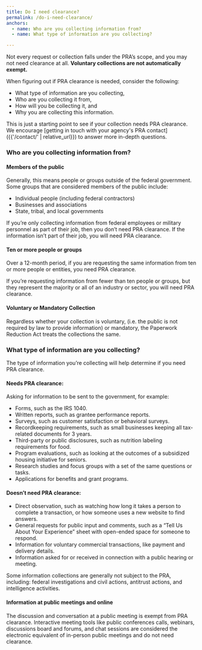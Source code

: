 ```yaml
---
title: Do I need clearance?
permalink: /do-i-need-clearance/
anchors:
  - name: Who are you collecting information from?
  - name: What type of information are you collecting?

---
```


Not every request or collection falls under the PRA’s scope, and you may not need clearance at all. **Voluntary collections are not automatically exempt.**

When figuring out if PRA clearance is needed, consider the following:

- What type of information are you collecting,
- Who are you collecting it from,
- How will you be collecting it, and
- Why you are collecting this information.

This is just a starting point to see if your collection needs PRA clearance. We encourage [getting in touch with your agency's PRA contact]({{'/contact/' | relative_url}}) to answer more in-depth questions.

### Who are you collecting information from?

#### Members of the public

Generally, this means people or groups outside of the federal government. Some groups that are considered members of the public include:

- Individual people (including federal contractors)
- Businesses and associations
- State, tribal, and local governments

If you’re only collecting information from federal employees or military personnel as part of their job, then you don’t need PRA clearance. If the information isn’t part of their job, you will need PRA clearance.

#### Ten or more people or groups

Over a 12-month period, if you are requesting the same information from ten or more people or entities, you need PRA clearance.

If you’re requesting information from fewer than ten people or groups, but they represent the majority or all of an industry or sector, you will need PRA clearance.

#### Voluntary or Mandatory Collection

Regardless whether your collection is voluntary, (i.e. the public is not required by law to provide information) or mandatory, the Paperwork Reduction Act treats the collections the same.

### What type of information are you collecting?

The type of information you’re collecting will help determine if you need PRA clearance.

#### Needs PRA clearance:

Asking for information to be sent to the government, for example:

- Forms, such as the IRS 1040.
- Written reports, such as grantee performance reports.
- Surveys, such as customer satisfaction or behavioral surveys.
- Recordkeeping requirements, such as small businesses keeping all tax-related documents for 3 years.
- Third-party or public disclosures, such as nutrition labeling requirements for food.
- Program evaluations, such as looking at the outcomes of a subsidized housing initiative for seniors.
- Research studies and focus groups with a set of the same questions or tasks.
- Applications for benefits and grant programs.

#### Doesn’t need PRA clearance:

- Direct observation, such as watching how long it takes a person to complete a transaction, or how someone uses a new website to find answers.
- General requests for public input and comments, such as a “Tell Us About Your Experience” sheet with open-ended space for someone to respond.
- Information for voluntary commercial transactions, like payment and delivery details.
- Information asked for or received in connection with a public hearing or meeting.

Some information collections are generally not subject to the PRA, including: federal investigations and civil actions, antitrust actions, and intelligence activities.

#### Information at public meetings and online

The discussion and conversation at a public meeting is exempt from PRA clearance. Interactive meeting tools like public conferences calls, webinars, discussions board and forums, and chat sessions are considered the electronic equivalent of in-person public meetings and do not need clearance.
